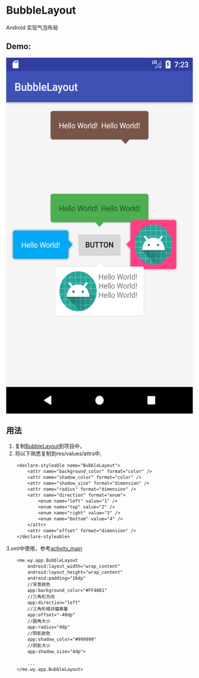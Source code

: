 # BubbleLayout
Android 实现气泡布局
## Demo:
 <img src="/image/demo.png" width = "540" height = "960" alt="图片名称" align=center />
 
## 用法
1. 复制[BubbleLayout](https://github.com/wangyiwy/BubbleLayout/blob/master/app/src/main/java/me/wy/app/BubbleLayout.java)到项目中，
2. 将以下熟悉复制到res/values/attrs中,
~~~
    <declare-styleable name="BubbleLayout">
        <attr name="background_color" format="color" />
        <attr name="shadow_color" format="color" />
        <attr name="shadow_size" format="dimension" />
        <attr name="radius" format="dimension" />
        <attr name="direction" format="enum">
            <enum name="left" value="1" />
            <enum name="top" value="2" />
            <enum name="right" value="3" />
            <enum name="bottom" value="4" />
        </attr>
        <attr name="offset" format="dimension" />
    </declare-styleable>
~~~
3.xml中使用，参考[activity_main](https://github.com/wangyiwy/BubbleLayout/blob/master/app/src/main/res/layout/activity_main.xml)
~~~
    <me.wy.app.BubbleLayout
        android:layout_width="wrap_content"
        android:layout_height="wrap_content"
        android:padding="16dp"
        //背景颜色
        app:background_color="#FF4081"
        //三角形方向
        app:direction="left"
        //三角形相对偏移量
        app:offset="-40dp"
        //圆角大小
        app:radius="4dp"
        //阴影颜色
        app:shadow_color="#999999"
        //阴影大小
        app:shadow_size="4dp">

        ...
    </me.wy.app.BubbleLayout>
~~~
